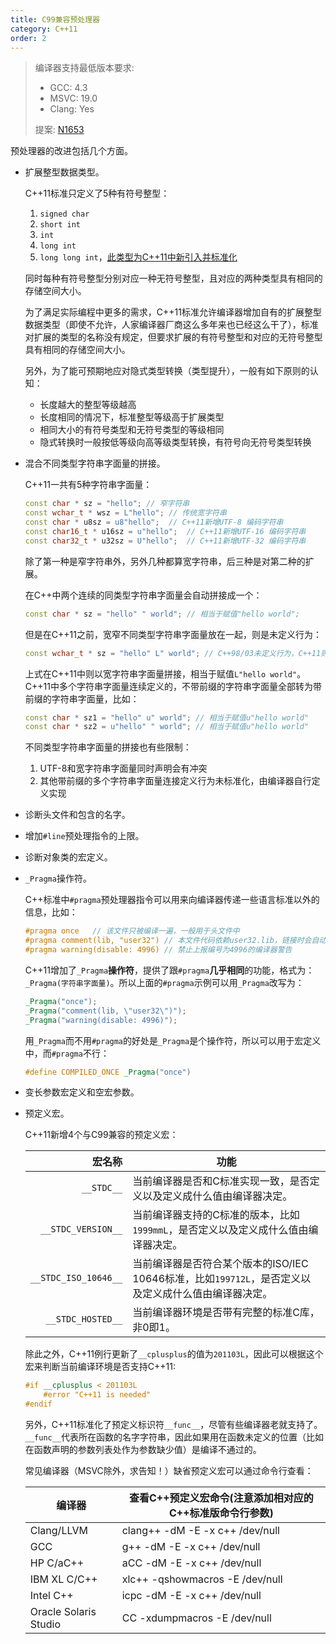 ```yaml
---
title: C99兼容预处理器
category: C++11
order: 2
---
```


> 编译器支持最低版本要求:
> * GCC: 4.3
> * MSVC: 19.0
> * Clang: Yes
>
> 提案: [N1653](http://www.open-std.org/jtc1/sc22/wg21/docs/papers/2004/n1653.htm)

预处理器的改进包括几个方面。

* 扩展整型数据类型。

  C++11标准只定义了5种有符号整型：

  1. `signed char`
  2. `short int`
  3. `int`
  4. `long int`
  5. `long long int`，[此类型为C++11中新引入并标准化](../long-long/)

  同时每种有符号整型分别对应一种无符号整型，且对应的两种类型具有相同的存储空间大小。

  为了满足实际编程中更多的需求，C++11标准允许编译器增加自有的扩展整型数据类型（即使不允许，人家编译器厂商这么多年来也已经这么干了），标准对扩展的类型的名称没有规定，但要求扩展的有符号整型和对应的无符号整型具有相同的存储空间大小。

  另外，为了能可预期地应对隐式类型转换（类型提升），一般有如下原则的认知：

  * 长度越大的整型等级越高
  * 长度相同的情况下，标准整型等级高于扩展类型
  * 相同大小的有符号类型和无符号类型的等级相同
  * 隐式转换时一般按低等级向高等级类型转换，有符号向无符号类型转换


* 混合不同类型字符串字面量的拼接。

  C++11一共有5种字符串字面量：

  ```c++
  const char * sz = "hello"; // 窄字符串
  const wchar_t * wsz = L"hello"; // 传统宽字符串
  const char * u8sz = u8"hello";  // C++11新增UTF-8 编码字符串
  const char16_t * u16sz = u"hello";  // C++11新增UTF-16 编码字符串
  const char32_t * u32sz = U"hello";  // C++11新增UTF-32 编码字符串
  ```

  除了第一种是窄字符串外，另外几种都算宽字符串，后三种是对第二种的扩展。

  在C++中两个连续的同类型字符串字面量会自动拼接成一个：

  ```c++
  const char * sz = "hello" " world"; // 相当于赋值"hello world";
  ```

  但是在C++11之前，宽窄不同类型字符串字面量放在一起，则是未定义行为：

  ```c++
  const wchar_t * sz = "hello" L" world"; // C++98/03未定义行为，C++11则以宽字符串字面量拼接
  ```

  上式在C++11中则以宽字符串字面量拼接，相当于赋值`L"hello world"`。C++11中多个字符串字面量连续定义的，不带前缀的字符串字面量全部转为带前缀的字符串字面量，比如：

  ```c++
  const char * sz1 = "hello" u" world"; // 相当于赋值u"hello world"
  const char * sz2 = u"hello" " world"; // 相当于赋值u"hello world"
  ```

  不同类型字符串字面量的拼接也有些限制：

  1. UTF-8和宽字符串字面量同时声明会有冲突
  2. 其他带前缀的多个字符串字面量连接定义行为未标准化，由编译器自行定义实现


* 诊断头文件和包含的名字。

* 增加`#line`预处理指令的上限。

* 诊断对象类的宏定义。

* `_Pragma`操作符。

  C++标准中`#pragma`预处理器指令可以用来向编译器传递一些语言标准以外的信息，比如：

  ```c++
  #pragma once   // 该文件只被编译一遍，一般用于头文件中
  #pragma comment(lib, "user32") // 本文件代码依赖user32.lib，链接时会自动寻找并链接
  #pragma warning(disable: 4996) // 禁止上报编号为4996的编译器警告
  ```

  C++11增加了`_Pragma`**操作符**，提供了跟`#pragma`**几乎相同**的功能，格式为：`_Pragma(字符串字面量)`。所以上面的`#pragma`示例可以用`_Pragma`改写为：

  ```c++
  _Pragma("once");
  _Pragma("comment(lib, \"user32\")");
  _Pragma("warning(disable: 4996)");
  ```

  用`_Pragma`而不用`#pragma`的好处是`_Pragma`是个操作符，所以可以用于宏定义中，而`#pragma`不行：

  ```c++
  #define COMPILED_ONCE _Pragma("once")
  ```

* 变长参数宏定义和空宏参数。

* 预定义宏。

  C++11新增4个与C99兼容的预定义宏：

  |                  宏名称 | 功能                                       |
  | -------------------: | ---------------------------------------- |
  |           `__STDC__` | 当前编译器是否和C标准实现一致，是否定义以及定义成什么值由编译器决定。      |
  |   `__STDC_VERSION__` | 当前编译器支持的C标准的版本，比如`1999mmL`，是否定义以及定义成什么值由编译器决定。 |
  | `__STDC_ISO_10646__` | 当前编译器是否符合某个版本的ISO/IEC 10646标准，比如`199712L`，是否定义以及定义成什么值由编译器决定。 |
  |    `__STDC_HOSTED__` | 当前编译器环境是否带有完整的标准C库，非0即1。                 |

  除此之外，C++11例行更新了`__cplusplus`的值为`201103L`，因此可以根据这个宏来判断当前编译环境是否支持C++11:

  ```c++
  #if __cplusplus < 201103L
      #error "C++11 is needed"
  #endif
  ```

  另外，C++11标准化了预定义标识符`__func__`，尽管有些编译器老就支持了。`__func__`代表所在函数的名字字符串，因此如果用在函数未定义的位置（比如在函数声明的参数列表处作为参数缺少值）是编译不通过的。

  常见编译器（MSVC除外，求告知！）缺省预定义宏可以通过命令行查看：

  | 编译器                   | 查看C++预定义宏命令(注意添加相对应的C++标准版命令行参数)  |
  | --------------------- | --------------------------------- |
  | Clang/LLVM            | clang++ -dM -E -x c++ /dev/null   |
  | GCC                   | g++     -dM -E -x c++ /dev/null   |
  | HP C/aC++             | aCC     -dM -E -x c++ /dev/null   |
  | IBM XL C/C++          | xlc++   -qshowmacros -E /dev/null |
  | Intel C++             | icpc    -dM -E -x c++ /dev/null   |
  | Oracle Solaris Studio | CC      -xdumpmacros -E /dev/null |

  ​